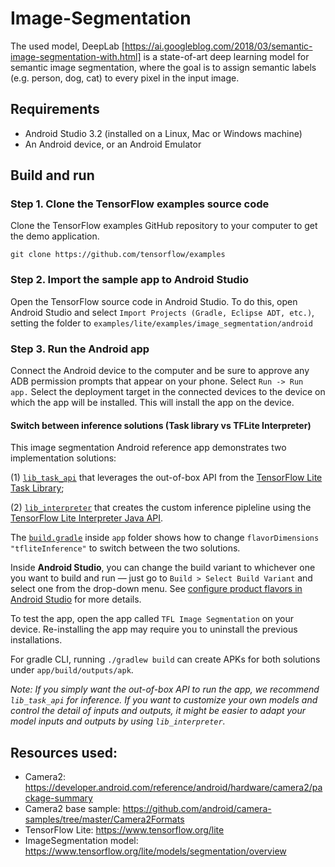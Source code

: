 # Image-Segmentation

The used model, DeepLab
[https://ai.googleblog.com/2018/03/semantic-image-segmentation-with.html] is a
state-of-art deep learning model for semantic image segmentation, where the goal
is to assign semantic labels (e.g. person, dog, cat) to every pixel in the input
image.

## Requirements

*   Android Studio 3.2 (installed on a Linux, Mac or Windows machine)
*   An Android device, or an Android Emulator

## Build and run

### Step 1. Clone the TensorFlow examples source code

Clone the TensorFlow examples GitHub repository to your computer to get the demo
application.

```
git clone https://github.com/tensorflow/examples
```

### Step 2. Import the sample app to Android Studio

Open the TensorFlow source code in Android Studio. To do this, open Android
Studio and select `Import Projects (Gradle, Eclipse ADT, etc.)`, setting the
folder to `examples/lite/examples/image_segmentation/android`

### Step 3. Run the Android app

Connect the Android device to the computer and be sure to approve any ADB
permission prompts that appear on your phone. Select `Run -> Run app.` Select
the deployment target in the connected devices to the device on which the app
will be installed. This will install the app on the device.

#### Switch between inference solutions (Task library vs TFLite Interpreter)

This image segmentation Android reference app demonstrates two implementation
solutions:

(1)
[`lib_task_api`](https://github.com/tensorflow/examples/tree/master/lite/examples/image_segmentation/android/lib_task_api)
that leverages the out-of-box API from the
[TensorFlow Lite Task Library](https://www.tensorflow.org/lite/inference_with_metadata/task_library/image_segmenter);

(2)
[`lib_interpreter`](https://github.com/tensorflow/examples/tree/master/lite/examples/image_segmentation/android/lib_interpreter)
that creates the custom inference pipleline using the
[TensorFlow Lite Interpreter Java API](https://www.tensorflow.org/lite/guide/inference#load_and_run_a_model_in_java).

The [`build.gradle`](app/build.gradle) inside `app` folder shows how to change
`flavorDimensions "tfliteInference"` to switch between the two solutions.

Inside **Android Studio**, you can change the build variant to whichever one you
want to build and run — just go to `Build > Select Build Variant` and select one
from the drop-down menu. See
[configure product flavors in Android Studio](https://developer.android.com/studio/build/build-variants#product-flavors)
for more details.

To test the app, open the app called `TFL Image Segmentation` on your device.
Re-installing the app may require you to uninstall the previous installations.

For gradle CLI, running `./gradlew build` can create APKs for both solutions
under `app/build/outputs/apk`.

*Note: If you simply want the out-of-box API to run the app, we recommend
`lib_task_api` for inference. If you want to customize your own models and
control the detail of inputs and outputs, it might be easier to adapt your model
inputs and outputs by using `lib_interpreter`.*

## Resources used:

*   Camera2:
    https://developer.android.com/reference/android/hardware/camera2/package-summary
*   Camera2 base sample:
    https://github.com/android/camera-samples/tree/master/Camera2Formats
*   TensorFlow Lite: https://www.tensorflow.org/lite
*   ImageSegmentation model:
    https://www.tensorflow.org/lite/models/segmentation/overview
